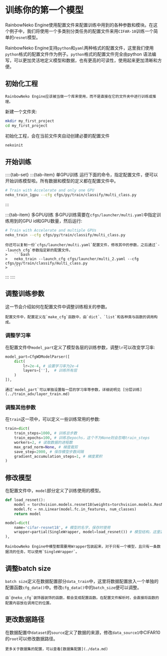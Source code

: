# 训练你的第一个模型

RainbowNeko Engine使用配置文件来配置训练中用到的各种参数和模块。在这个例子中，我们将使用一个多类别分类任务的配置文件来用`CIFAR-10`训练一个简单的`resnet`模型。

RainbowNeko Engine支持`python`和`yaml`两种格式的配置文件，这里我们使用`python`格式的配置文件作为例子。`python`格式的配置文件完全由python
语法编写，可以更加灵活地定义模型和数据，也有更高的可读性，使用起来更加清晰和方便。

## 初始化工程
```{attention}
RainbowNeko Engine应该被当做一个库来使用，而不是直接在它的文件夹中进行训练或推理。
```

新建一个文件夹:
```bash
mkdir my_first_project
cd my_first_project
```

初始化工程，会在当前文件夹自动创建必要的配置文件
```bash
nekoinit
```

## 开始训练

::::{tab-set}
:::{tab-item} 单GPU训练
运行下面的命令，指定配置文件，便可以开始训练模型啦。所有数据和模型的定义都在配置文件中。
```bash
# Train with Accelerate and only one GPU
neko_train_1gpu --cfg cfgs/py/train/classify/multi_class.py
```
:::

:::{tab-item} 多GPU训练
多GPU训练需要在`cfgs/launcher/multi.yaml`中指定训练用到的GPU id和GPU数量，然后运行:
```bash
# Train with Accelerate and multiple GPUs
neko_train --cfg cfgs/py/train/classify/multi_class.py
```

````{tip}
你还可以复制一份`cfgs/launcher/multi.yaml`配置文件，修改其中的参数，之后通过`--launch_cfg`参数指定新的配置文件。
>   ```bash
>   neko_train --launch_cfg cfgs/launcher/multi_2.yaml --cfg cfgs/py/train/classify/multi_class.py
>   ```
````
:::
::::

## 调整训练参数
这一节会介绍如何在配置文件中调整训练相关的参数。

```{note}
配置文件中，配置定义在`make_cfg`函数中，由`dict`、`list`和各种类与函数的调用构成。
```

### 调整学习率
在配置文件中`model_part`定义了模型各层的训练参数，调整`lr`可以改变学习率:
```python
model_part=CfgWDModelParser([
    dict(
        lr=2e-4, # 设置学习率为2e-4
        layers=[''],  # 训练所有层
    )
]),
```

```{tip}
通过`model_part`可以单独设置每一层的学习率等参数，详细说明见 [分层训练](../train_adv/layer_train.md)
```

### 调整其他参数
在`train`这一项中，可以定义一些训练常用的参数:
```python
train=dict(
    train_steps=1000, # 训练总步数
    train_epochs=100, # 训练总epochs，这个不为None则会忽略train_steps
    workers=2, # 读取数据的进程数
    max_grad_norm=None, # 梯度裁剪
    save_step=2000, # 保存模型步数间隔
    gradient_accumulation_steps=1, # 梯度累积
)
```

## 修改模型
在配置文件中，`model`部分定义了训练使用的模型。
```python
def load_resnet():
    model = torchvision.models.resnet18(weights=torchvision.models.ResNet18_Weights.DEFAULT)
    model.fc = nn.Linear(model.fc.in_features, num_classes)
    return model

model=dict(
    name='cifar-resnet18', # 模型的名字，保存时使用
    wrapper=partial(SingleWrapper, model=load_resnet()) # 模型结构，这里通过load_resnet()定义
),
```

```{note}
RainbowNeko Engine中模型都需要用Wrapper包装起来，对于只有一个模型，且只有一条数据流的任务，可以使用`SingleWrapper`。
```

## 调整batch size

`batch size`定义在数据配置部分`data_train`中，这里将数据配置放入一个单独的配置函数`cfg_data()`中。修改`cfg_data()`中的`batch_size`便可以调整。

```{tip}
由`@neko_cfg`装饰器装饰的函数，都会变成配置函数。在配置文件解析时，会直接将函数的配置内容放在调用它的位置。
```

## 更改数据路径
在数据配置中`dataset`的`source`定义了数据的来源，修改`data_source1`中CIFAR10的`root`可以修改数据路径。

```{note}
更多关于数据集的配置，可以查看[数据集配置](./data.md)
```